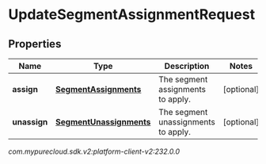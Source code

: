 # UpdateSegmentAssignmentRequest


## Properties

| Name | Type | Description | Notes |
| ------------ | ------------- | ------------- | ------------- |
| **assign** | [**SegmentAssignments**](SegmentAssignments) | The segment assignments to apply. |  [optional] |
| **unassign** | [**SegmentUnassignments**](SegmentUnassignments) | The segment unassignments to apply. |  [optional] |




_com.mypurecloud.sdk.v2:platform-client-v2:232.0.0_
